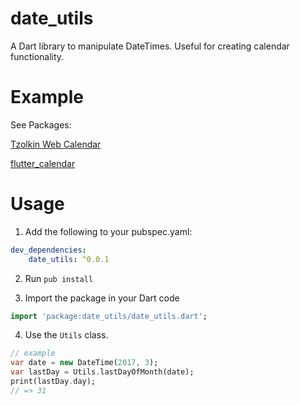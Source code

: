 # date_utils

A Dart library to manipulate DateTimes. Useful for creating calendar functionality.

# Example

See Packages:

[Tzolkin Web Calendar](https://pub.dartlang.org/packages/tzolkin)

[flutter_calendar](https://github.com/apptreesoftware/flutter_calendar)

# Usage

1. Add the following to your pubspec.yaml:

```yaml
dev_dependencies:
    date_utils: ^0.0.1
```

2. Run `pub install`

3. Import the package in your Dart code

```dart
import 'package:date_utils/date_utils.dart';
```

4. Use the `Utils` class.

```dart
// example
var date = new DateTime(2017, 3);
var lastDay = Utils.lastDayOfMonth(date);
print(lastDay.day);
// => 31
```

